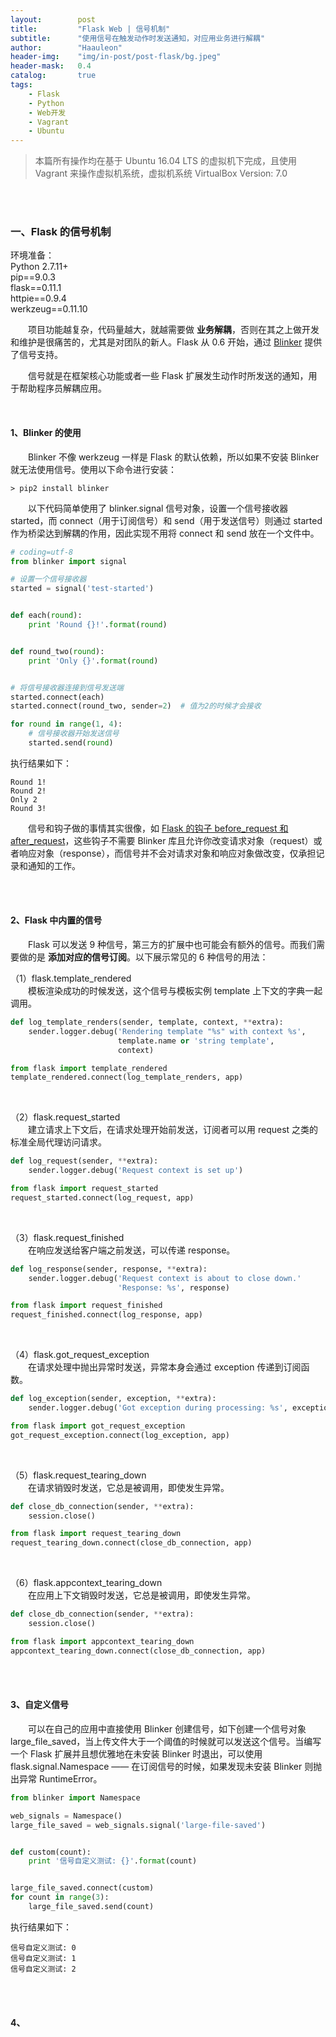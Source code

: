 ```yaml
---
layout:        post
title:         "Flask Web | 信号机制"
subtitle:      "使用信号在触发动作时发送通知，对应用业务进行解耦"
author:        "Haauleon"
header-img:    "img/in-post/post-flask/bg.jpeg"
header-mask:   0.4
catalog:       true
tags:
    - Flask
    - Python
    - Web开发
    - Vagrant
    - Ubuntu
---
```


> 本篇所有操作均在基于 Ubuntu 16.04 LTS 的虚拟机下完成，且使用 Vagrant 来操作虚拟机系统，虚拟机系统 VirtualBox Version: 7.0 

<br>
<br>

### 一、Flask 的信号机制
环境准备：     
Python 2.7.11+      
pip==9.0.3     
flask==0.11.1   
httpie==0.9.4     
werkzeug==0.11.10       

&emsp;&emsp;项目功能越复杂，代码量越大，就越需要做 **业务解耦**，否则在其之上做开发和维护是很痛苦的，尤其是对团队的新人。Flask 从 0.6 开始，通过 [Blinker](https://github.com/pallets-eco/blinker) 提供了信号支持。       

&emsp;&emsp;信号就是在框架核心功能或者一些 Flask 扩展发生动作时所发送的通知，用于帮助程序员解耦应用。    

<br>

#### 1、Blinker 的使用
&emsp;&emsp;Blinker 不像 werkzeug 一样是 Flask 的默认依赖，所以如果不安装 Blinker 就无法使用信号。使用以下命令进行安装：    
```
> pip2 install blinker
```

&emsp;&emsp;以下代码简单使用了 blinker.signal 信号对象，设置一个信号接收器 started，而 connect（用于订阅信号）和 send（用于发送信号）则通过 started 作为桥梁达到解耦的作用，因此实现不用将 connect 和 send 放在一个文件中。      
```python
# coding=utf-8
from blinker import signal

# 设置一个信号接收器
started = signal('test-started')


def each(round):
    print 'Round {}!'.format(round)


def round_two(round):
    print 'Only {}'.format(round)


# 将信号接收器连接到信号发送端
started.connect(each)
started.connect(round_two, sender=2)  # 值为2的时候才会接收

for round in range(1, 4):
    # 信号接收器开始发送信号
    started.send(round)
```

执行结果如下：    
```
Round 1!
Round 2!
Only 2
Round 3!
```

&emsp;&emsp;信号和钩子做的事情其实很像，如 [Flask 的钩子 before_request 和 after_request](https://haauleon.gitee.io/2022/12/01/flask-ctx/#2%E6%B7%BB%E5%8A%A0%E4%B8%8A%E4%B8%8B%E6%96%87%E7%9A%84%E9%92%A9%E5%AD%90)，这些钩子不需要 Blinker 库且允许你改变请求对象（request）或者响应对象（response），而信号并不会对请求对象和响应对象做改变，仅承担记录和通知的工作。       

<br>
<br>

#### 2、Flask 中内置的信号
&emsp;&emsp;Flask 可以发送 9 种信号，第三方的扩展中也可能会有额外的信号。而我们需要做的是 **添加对应的信号订阅**。以下展示常见的 6 种信号的用法：         

（1）flask.template_rendered   
&emsp;&emsp;模板渲染成功的时候发送，这个信号与模板实例 template 上下文的字典一起调用。      
```python
def log_template_renders(sender, template, context, **extra):
    sender.logger.debug('Rendering template "%s" with context %s',
                        template.name or 'string template',
                        context)

from flask import template_rendered
template_rendered.connect(log_template_renders, app)
```

<br>

（2）flask.request_started      
&emsp;&emsp;建立请求上下文后，在请求处理开始前发送，订阅者可以用 request 之类的标准全局代理访问请求。      
```python
def log_request(sender, **extra):
    sender.logger.debug('Request context is set up')

from flask import request_started
request_started.connect(log_request, app)
```

<br>

（3）flask.request_finished     
&emsp;&emsp;在响应发送给客户端之前发送，可以传递 response。     
```python
def log_response(sender, response, **extra):
    sender.logger.debug('Request context is about to close down.'
                        'Response: %s', response)

from flask import request_finished
request_finished.connect(log_response, app)
```

<br>

（4）flask.got_request_exception    
&emsp;&emsp;在请求处理中抛出异常时发送，异常本身会通过 exception 传递到订阅函数。    
```python
def log_exception(sender, exception, **extra):
    sender.logger.debug('Got exception during processing: %s', exception)

from flask import got_request_exception
got_request_exception.connect(log_exception, app)
```

<br>

（5）flask.request_tearing_down    
&emsp;&emsp;在请求销毁时发送，它总是被调用，即使发生异常。     
```python
def close_db_connection(sender, **extra):
    session.close()

from flask import request_tearing_down
request_tearing_down.connect(close_db_connection, app)
```

<br>

（6）flask.appcontext_tearing_down   
&emsp;&emsp;在应用上下文销毁时发送，它总是被调用，即使发生异常。     
```python
def close_db_connection(sender, **extra):
    session.close()

from flask import appcontext_tearing_down
appcontext_tearing_down.connect(close_db_connection, app)
```

<br>
<br>

#### 3、自定义信号
&emsp;&emsp;可以在自己的应用中直接使用 Blinker 创建信号，如下创建一个信号对象 large_file_saved，当上传文件大于一个阈值的时候就可以发送这个信号。当编写一个 Flask 扩展并且想优雅地在未安装 Blinker 时退出，可以使用 flask.signal.Namespace —— 在订阅信号的时候，如果发现未安装 Blinker 则抛出异常 RuntimeError。      
```python
from blinker import Namespace

web_signals = Namespace()
large_file_saved = web_signals.signal('large-file-saved')


def custom(count):
    print '信号自定义测试: {}'.format(count)


large_file_saved.connect(custom)
for count in range(3):
    large_file_saved.send(count)
```

执行结果如下：    
```
信号自定义测试: 0
信号自定义测试: 1
信号自定义测试: 2
```

<br>
<br>

#### 4、
